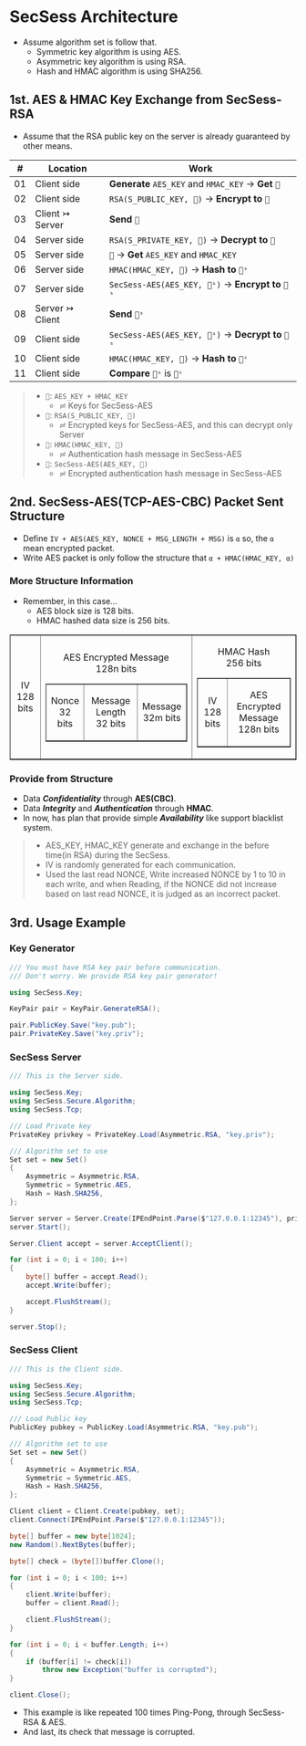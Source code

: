 ﻿# SecSess Architecture

- Assume algorithm set is follow that.
  - Symmetric key algorithm is using AES.
  - Asymmetric key algorithm is using RSA.
  - Hash and HMAC algorithm is using SHA256.

## 1st. AES & HMAC Key Exchange from SecSess-RSA

- Assume that the RSA public key on the server is already guaranteed by other means.

|#|Location|Work|
|-|--------|----|
|01|Client side|**Generate** `AES_KEY` and `HMAC_KEY` → **Get** `🔑`|
|02|Client side|`RSA(S_PUBLIC_KEY, 🔑)` → **Encrypt to** `🔐`|
|03|Client ↣ Server|**Send** `🔐`|
|04|Server side|`RSA(S_PRIVATE_KEY, 🔐)` → **Decrypt to** `🔑`|
|05|Server side|`🔑` → **Get** `AES_KEY` and `HMAC_KEY`|
|06|Server side|`HMAC(HMAC_KEY, 🔑)` → **Hash to** `📜ˢ`|
|07|Server side|`SecSess-AES(AES_KEY, 📜ˢ)` → **Encrypt to** `🔏ˢ`|
|08|Server ↣ Client|**Send** `🔏ˢ`|
|09|Client side|`SecSess-AES(AES_KEY, 🔏ˢ)` → **Decrypt to** `📜ˢ`|
|10|Client side|`HMAC(HMAC_KEY, 🔑)` → **Hash to** `📜ᶜ`|
|11|Client side|**Compare** `📜ˢ` is `📜ᶜ`|

> - `🔑`: `AES_KEY + HMAC_KEY`
>   - ≓ Keys for SecSess-AES
> - `🔐`: `RSA(S_PUBLIC_KEY, 🔑)`
>   - ≓ Encrypted keys for SecSess-AES, and this can decrypt only Server
> - `📜`: `HMAC(HMAC_KEY, 🔑)`
>   - ≓ Authentication hash message in SecSess-AES
> - `🔏`: `SecSess-AES(AES_KEY, 📜)`
>   - ≓ Encrypted authentication hash message in SecSess-AES

## 2nd. SecSess-AES(TCP-AES-CBC) Packet Sent Structure

- Define `IV + AES(AES_KEY, NONCE + MSG_LENGTH + MSG)` is `α` so, the `α` mean encrypted packet.
- Write AES packet is only follow the structure that `α + HMAC(HMAC_KEY, α)`

### More Structure Information

- Remember, in this case...
  - AES block size is 128 bits.
  - HMAC hashed data size is 256 bits.

<table border="1px solid black">
    <tr>
        <td>
            <p align="center">IV<br>128 bits</p>
        </td>
        <td>
            <p align="center">AES Encrypted Message<br>128n bits</p>
            <table border="1px solid black">
                <tr align="center">
                    <td>
                        <p align="center">Nonce<br>32 bits</p>
                    </td>
                    <td>
                        <p align="center">Message Length<br>32 bits</p>
                    </td>
                    <td>
                        <p align="center">Message<br>32m bits</p>
                    </td>
                </tr>
            </table>
        </td>
        <td>
            <p align="center">HMAC Hash<br>256 bits</p>
            <table border="1px solid black">
                <tr>
                    <td>
                        <p align="center">IV<br>128 bits</p>
                    </td>
                    <td>
                        <p align="center">AES Encrypted Message<br>128n bits</p>
                    </td>
                </tr>
            </table>
        </td>
    </tr>
</table>

### Provide from Structure

- Data ***Confidentiality*** through **AES(CBC)**.
- Data ***Integrity*** and ***Authentication*** through **HMAC**.
- In now, has plan that provide simple ***Availability*** like support blacklist system.

> - AES_KEY, HMAC_KEY generate and exchange in the before time(in RSA) during the SecSess.
> - IV is randomly generated for each communication.
> - Used the last read NONCE, Write increased NONCE by 1 to 10 in each write, and when Reading, if the NONCE did not increase based on last read NONCE, it is judged as an incorrect packet.

## 3rd. Usage Example

### Key Generator

```cs
/// You must have RSA key pair before communication.
/// Don't worry. We provide RSA key pair generator!

using SecSess.Key;

KeyPair pair = KeyPair.GenerateRSA();

pair.PublicKey.Save("key.pub");
pair.PrivateKey.Save("key.priv");

```

### SecSess Server

```cs
/// This is the Server side.

using SecSess.Key;
using SecSess.Secure.Algorithm;
using SecSess.Tcp;

/// Load Private key
PrivateKey privkey = PrivateKey.Load(Asymmetric.RSA, "key.priv");

/// Algorithm set to use
Set set = new Set()
{
    Asymmetric = Asymmetric.RSA,
    Symmetric = Symmetric.AES,
    Hash = Hash.SHA256,
};

Server server = Server.Create(IPEndPoint.Parse($"127.0.0.1:12345"), privkey, set);
server.Start();

Server.Client accept = server.AcceptClient();

for (int i = 0; i < 100; i++)
{
    byte[] buffer = accept.Read();
    accept.Write(buffer);

    accept.FlushStream();
}

server.Stop();
```

### SecSess Client

```cs
/// This is the Client side.

using SecSess.Key;
using SecSess.Secure.Algorithm;
using SecSess.Tcp;

/// Load Public key
PublicKey pubkey = PublicKey.Load(Asymmetric.RSA, "key.pub");

/// Algorithm set to use
Set set = new Set()
{
    Asymmetric = Asymmetric.RSA,
    Symmetric = Symmetric.AES,
    Hash = Hash.SHA256,
};

Client client = Client.Create(pubkey, set);
client.Connect(IPEndPoint.Parse($"127.0.0.1:12345"));

byte[] buffer = new byte[1024];
new Random().NextBytes(buffer);

byte[] check = (byte[])buffer.Clone();

for (int i = 0; i < 100; i++)
{
    client.Write(buffer);
    buffer = client.Read();

    client.FlushStream();
}

for (int i = 0; i < buffer.Length; i++)
{
    if (buffer[i] != check[i])
        throw new Exception("buffer is corrupted");
}

client.Close();
```

- This example is like repeated 100 times Ping-Pong, through SecSess-RSA & AES.
- And last, its check that message is corrupted.
